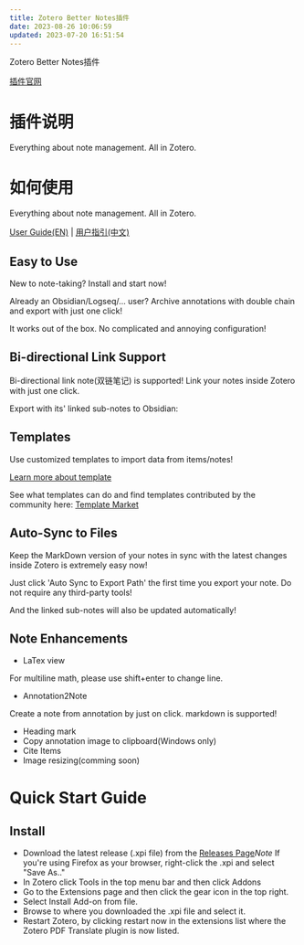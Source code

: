 ```yaml
---
title: Zotero Better Notes插件
date: 2023-08-26 10:06:59
updated: 2023-07-20 16:51:54
---
```

Zotero Better Notes插件

[插件官网](https://github.com/windingwind/zotero-better-notes)

# 插件说明

Everything about note management. All in Zotero.

# 如何使用

Everything about note management. All in Zotero.

[User Guide(EN)](https://github.com/windingwind/zotero-better-notes/blob/master/UserGuide.md) | [用户指引(中文)](https://github.com/windingwind/zotero-better-notes/blob/master/UserGuideCN.md)

## Easy to Use

New to note-taking? Install and start now!

Already an Obsidian/Logseq/... user? Archive annotations with double chain and export with just one click!

It works out of the box. No complicated and annoying configuration!

## Bi-directional Link Support

Bi-directional link note(双链笔记) is supported! Link your notes inside Zotero with just one click.

Export with its' linked sub-notes to Obsidian:

## Templates

Use customized templates to import data from items/notes!

[Learn more about template](https://github.com/windingwind/zotero-better-notes/blob/master/Template.md)

See what templates can do and find templates contributed by the community here: [Template Market](https://github.com/windingwind/zotero-better-notes/issues/85)

## Auto-Sync to Files

Keep the MarkDown version of your notes in sync with the latest changes inside Zotero is extremely easy now!

Just click 'Auto Sync to Export Path' the first time you export your note. Do not require any third-party tools!

And the linked sub-notes will also be updated automatically!

## Note Enhancements

- LaTex view

For multiline math, please use shift+enter to change line.

- Annotation2Note

Create a note from annotation by just on click. markdown is supported!

- Heading mark
- Copy annotation image to clipboard(Windows only)
- Cite Items
- Image resizing(comming soon)

# Quick Start Guide

## Install

- Download the latest release (.xpi file) from the [Releases Page](https://github.com/windingwind/zotero-better-notes/releases)*Note* If you're using Firefox as your browser, right-click the .xpi and select "Save As.."
- In Zotero click Tools in the top menu bar and then click Addons
- Go to the Extensions page and then click the gear icon in the top right.
- Select Install Add-on from file.
- Browse to where you downloaded the .xpi file and select it.
- Restart Zotero, by clicking restart now in the extensions list where the Zotero PDF Translate plugin is now listed.